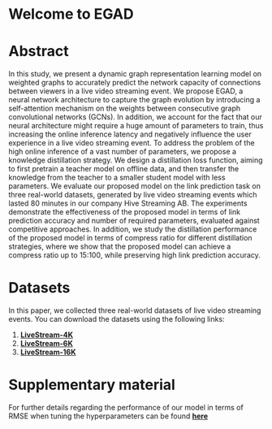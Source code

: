 # Welcome to EGAD

# Abstract
In this study, we present a dynamic graph representation learning model on weighted graphs to accurately predict the network capacity of connections between viewers in a live video streaming event. We propose EGAD, a neural network architecture to capture the graph evolution by introducing a self-attention mechanism on the weights between consecutive graph convolutional networks (GCNs). In addition, we account for the fact that our neural architecture might require a huge amount of parameters to train, thus increasing the online inference latency and negatively influence the user experience in a live video streaming event. To address the problem of the high online inference of a vast number of parameters, we propose a knowledge distillation strategy. We design a distillation loss function, aiming to first pretrain a teacher model on offline data, and then transfer the knowledge from the teacher to a smaller student model with less parameters. We evaluate our proposed model on the link prediction task on three real-world datasets, generated by live video streaming events which lasted 80 minutes in our company Hive Streaming AB. The experiments demonstrate the effectiveness of the proposed model in terms of link prediction accuracy and number of required parameters, evaluated against competitive approaches. In addition, we study the distillation performance of the proposed model in terms of compress ratio for different distillation strategies, where we show that the proposed model can achieve a compress ratio up to 15:100, while preserving high link prediction accuracy.


# Datasets
In this paper, we collected three real-world datasets of live video streaming events. You can download the datasets using the following links:

1. [**LiveStream-4K**](https://researchlab.blob.core.windows.net/publications/2020/CIKM/datasets/LiveStream-4K.zip)
2. [**LiveStream-6K**](https://researchlab.blob.core.windows.net/publications/2020/CIKM/datasets/LiveStream-6K.zip)
3. [**LiveStream-16K**](https://researchlab.blob.core.windows.net/publications/2020/CIKM/datasets/LiveStream-16K.zip)


# Supplementary material
For further details regarding the performance of our model in terms of RMSE when tuning the hyperparameters can be found [**here**](https://github.com/stefanosantaris/EGAD/raw/master/supplementary/supplementary.pdf)
